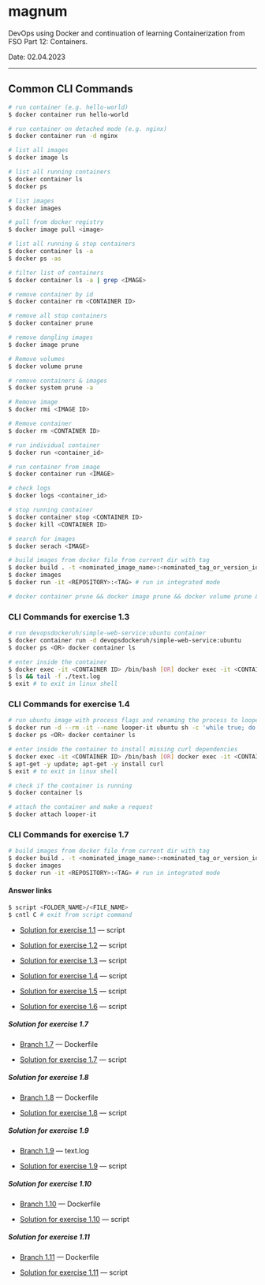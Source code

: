 # magnum

DevOps using Docker and continuation of learning Containerization from FSO Part 12: Containers.

Date: 02.04.2023 

---

## Common CLI Commands

```bash
# run container (e.g. hello-world)
$ docker container run hello-world

# run container on detached mode (e.g. nginx)
$ docker container run -d nginx

# list all images
$ docker image ls

# list all running containers
$ docker container ls
$ docker ps

# list images
$ docker images

# pull from docker registry
$ docker image pull <image>

# list all running & stop containers
$ docker container ls -a
$ docker ps -as

# filter list of containers
$ docker container ls -a | grep <IMAGE>

# remove container by id
$ docker container rm <CONTAINER ID>

# remove all stop containers
$ docker container prune

# remove dangling images
$ docker image prune

# Remove volumes
$ docker volume prune

# remove containers & images
$ docker system prune -a

# Remove image
$ docker rmi <IMAGE ID>

# Remove container
$ docker rm <CONTAINER ID>

# run individual container
$ docker run <container_id>

# run container from image
$ docker container run <IMAGE>

# check logs
$ docker logs <container_id>

# stop running container
$ docker container stop <CONTAINER ID>
$ docker kill <CONTAINER ID>

# search for images
$ docker serach <IMAGE>

# build images from docker file from current dir with tag
$ docker build . -t <nominated_image_name>:<nominated_tag_or_version_identifier>
$ docker images
$ docker run -it <REPOSITORY>:<TAG> # run in integrated mode

# docker container prune && docker image prune && docker volume prune && docker system prune -a

```

### CLI Commands for exercise 1.3

```bash
# run devopsdockeruh/simple-web-service:ubuntu container
$ docker container run -d devopsdockeruh/simple-web-service:ubuntu
$ docker ps <OR> docker container ls

# enter inside the container
$ docker exec -it <CONTAINER ID> /bin/bash [OR] docker exec -it <CONTAINER ID> /bin/sh
$ ls && tail -f ./text.log
$ exit # to exit in linux shell
```

### CLI Commands for exercise 1.4

```bash
# run ubuntu image with process flags and renaming the process to looper-it
$ docker run -d --rm -it --name looper-it ubuntu sh -c 'while true; do echo "Input website:"; read website; echo "Searching.."; sleep 1; curl http://$website; done'
$ docker ps <OR> docker container ls

# enter inside the container to install missing curl dependencies
$ docker exec -it <CONTAINER ID> /bin/bash [OR] docker exec -it <CONTAINER ID> /bin/sh
$ apt-get -y update; apt-get -y install curl
$ exit # to exit in linux shell

# check if the container is running
$ docker container ls

# attach the container and make a request
$ docker attach looper-it
```

### CLI Commands for exercise 1.7

```bash
# build images from docker file from current dir with tag
$ docker build . -t <nominated_image_name>:<nominated_tag_or_version_identifier>
$ docker images
$ docker run -it <REPOSITORY>:<TAG> # run in integrated mode
```

#### Answer links

```bash
$ script <FOLDER_NAME>/<FILE_NAME>
$ cntl C # exit from script command
```

- [Solution for exercise 1.1](https://github.com/aiotrope/magnum/blob/main/script-answers/exercise1_1.txt) — script

- [Solution for exercise 1.2](https://github.com/aiotrope/magnum/blob/main/script-answers/exercise1_2.txt) — script

- [Solution for exercise 1.3](https://github.com/aiotrope/magnum/blob/main/script-answers/exercise1_3.txt) — script

- [Solution for exercise 1.4](https://github.com/aiotrope/magnum/blob/main/script-answers/exercise1_4.txt) — script

- [Solution for exercise 1.5](https://github.com/aiotrope/magnum/blob/main/script-answers/exercise1_5.txt) — script

- [Solution for exercise 1.6](https://github.com/aiotrope/magnum/blob/main/script-answers/exercise1_6.txt) — script

##### Solution for exercise 1.7

- [Branch 1.7](https://github.com/aiotrope/magnum/blob/1.7/Dockerfile) — Dockerfile

- [Solution for exercise 1.7](https://github.com/aiotrope/magnum/blob/main/script-answers/exercise1_7.txt) — script

##### Solution for exercise 1.8

- [Branch 1.8](https://github.com/aiotrope/magnum/blob/1.8/Dockerfile) — Dockerfile

- [Solution for exercise 1.8](https://github.com/aiotrope/magnum/blob/main/script-answers/exercise1_8.txt) — script

##### Solution for exercise 1.9

- [Branch 1.9](https://github.com/aiotrope/magnum/blob/1.9/text.log) — text.log

- [Solution for exercise 1.9](https://github.com/aiotrope/magnum/blob/main/script-answers/exercise1_9.txt) — script

##### Solution for exercise 1.10

- [Branch 1.10](https://github.com/aiotrope/magnum/blob/1.10/Dockerfile) — Dockerfile

- [Solution for exercise 1.10](https://github.com/aiotrope/magnum/blob/main/script-answers/exercise1_10.txt) — script

##### Solution for exercise 1.11

- [Branch 1.11](https://github.com/aiotrope/magnum/tree/1.11/material-applications/spring-example-project/Dockerfile) — Dockerfile

- [Solution for exercise 1.11](https://github.com/aiotrope/magnum/blob/main/script-answers/exercise1_11.txt) — script



